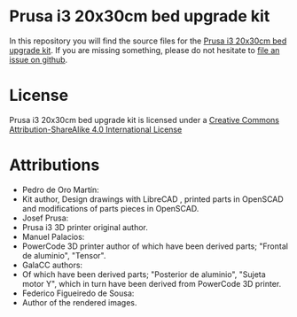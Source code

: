 Prusa i3 20x30cm bed upgrade kit
======

In this repository you will find the source files for the [Prusa i3 20x30cm bed upgrade kit](http://diwo.bq.com/amplia-tu-prusa-con-el-kit-de-actualizacion-a-base-larga/). If you are missing something, please do not hesitate to [file an issue on github](http://www.bq.com/es/productos/prusa-hephestos.html).

License 
======

Prusa i3 20x30cm bed upgrade kit is licensed under a [Creative Commons Attribution-ShareAlike 4.0 International License](http://creativecommons.org/licenses/by-sa/4.0/)


Attributions
============
 
 - Pedro de Oro Martín:
  - Kit author, Design drawings with LibreCAD , printed parts in OpenSCAD and modifications of parts pieces in OpenSCAD.
 - Josef Prusa:
  - Prusa i3 3D printer original author.
 - Manuel Palacios:
  - PowerCode 3D printer author of which have been derived parts; "Frontal de aluminio", "Tensor".
 - GalaCC authors:
  - Of which have been derived parts; "Posterior de aluminio", "Sujeta motor Y", which in turn have been derived from PowerCode 3D printer.
 - Federico Figueiredo de Sousa:
  - Author of the rendered images.
